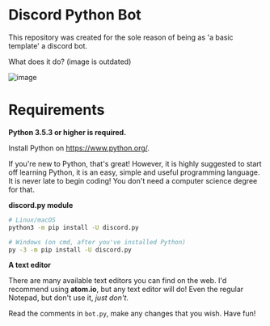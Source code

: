 # Discord Python Bot

This repository was created for the sole reason of being as 'a basic template' a discord bot.

What does it do? (image is outdated)

![image](https://user-images.githubusercontent.com/64602039/120628210-15229780-c46d-11eb-9969-a8f7599c6705.png)

# Requirements

**Python 3.5.3 or higher is required.**

Install Python on https://www.python.org/.

If you're new to Python, that's great! However, it is highly suggested to start
off learning Python, it is an easy, simple and useful programming language. It
is never late to begin coding! You don't need a computer science degree for that.

**discord.py module**

```bash
# Linux/macOS
python3 -m pip install -U discord.py

# Windows (on cmd, after you've installed Python)
py -3 -m pip install -U discord.py
```

**A text editor**

There are many available text editors you can find on the web. I'd recommend
using **atom.io**, but any text editor will do! Even the regular Notepad, but
don't use it, *just don't*.

Read the comments in `bot.py`, make any changes that you wish. Have fun!
